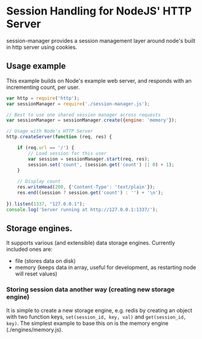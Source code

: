 # Session Handling for NodeJS' HTTP Server

session-manager provides a session management layer around node's built in http server using cookies. 

## Usage example

This example builds on Node's example web server, and responds with an incrementing count, per user.

```javascript
var http = require('http');
var sessionManager = require('./session-manager.js');

// Best to use one shared session manager across requests
var sessionManager = sessionManager.create({engine: 'memory'});

// Usage with Node's HTTP Server
http.createServer(function (req, res) {

    if (req.url == '/') {
        // Load session for this user
        var session = sessionManager.start(req, res);
        session.set('count', (session.get('count') || 0) + 1);
    }
    
    // Display count
    res.writeHead(200, {'Content-Type': 'text/plain'});
    res.end((session ? session.get('count') : '') + '\n');
    
}).listen(1337, "127.0.0.1");
console.log('Server running at http://127.0.0.1:1337/');
```

## Storage engines. 

It supports various (and extensible) data storage engines. Currently included ones are:

 - file (stores data on disk)
 - memory (keeps data in array, useful for development, as restarting node will reset values)

### Storing session data another way (creating new storage engine)

It is simple to create a new storage engine, e.g. redis by creating an object with two function keys, `set(session_id, key, val)` and `get(session_id, key)`. 
The simplest example to base this on is the memory engine (./engines/memory.js).

